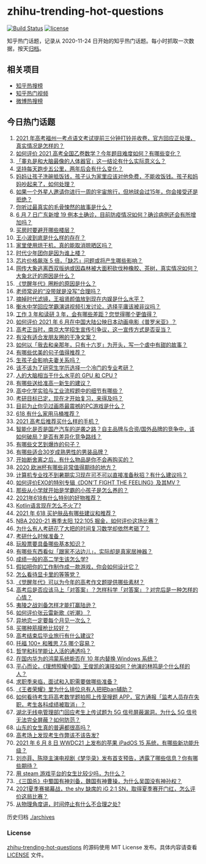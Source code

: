 # zhihu-trending-hot-questions

[![Build Status](https://github.com/justjavac/zhihu-trending-hot-questions/workflows/ci/badge.svg?branch=master)](https://github.com/justjavac/zhihu-trending-hot-questions/actions)
[![license](https://img.shields.io/github/license/justjavac/zhihu-trending-hot-questions)](https://github.com/justjavac/zhihu-trending-hot-questions/blob/master/LICENSE)

知乎热门话题，记录从 2020-11-24 日开始的知乎热门话题。每小时抓取一次数据，按天[归档](./archives)。

## 相关项目

- [知乎热搜榜](https://github.com/justjavac/zhihu-trending-top-search)
- [知乎热门视频](https://github.com/justjavac/zhihu-trending-hot-video)
- [微博热搜榜](https://github.com/justjavac/weibo-trending-hot-search)

## 今日热门话题

<!-- BEGIN -->
<!-- 最后更新时间 Wed Jun 09 2021 07:03:20 GMT+0800 (China Standard Time) -->

1. [2021
   年高考福州一考点语文考试提前三分钟打铃并收卷，官方回应正处理，真实情况是怎样的？](https://www.zhihu.com/question/463603842)
2. [如何评价 2021
   高考全国乙卷数学？今年题目难度如何？有哪些变化？](https://www.zhihu.com/question/463681824)
3. [「睾丸是和大脑最像的人体器官」这一结论有什么实际意义么？](https://www.zhihu.com/question/463156456)
4. [坚持每天跑步五公里，两年后会有什么变化？](https://www.zhihu.com/question/418315082)
5. [妈妈让孩子洗碗抵饭钱，孩子认为家里应该对他免费，不能收饭钱。孩子和妈妈吵起来了，如何处理？](https://www.zhihu.com/question/463356821)
6. [如果一个外星人邀请你进行一周的宇宙旅行，但地球会过15年，你会接受还是拒绝？](https://www.zhihu.com/question/463336626)
7. [你听过最真实的毛骨悚然的故事是什么？](https://www.zhihu.com/question/458168131)
8. [6 月 7 日广东新增 19
   例本土确诊，目前防疫情况如何？确诊病例还会有所增加吗？](https://www.zhihu.com/question/463806780)
9. [买房时要避开哪些楼层？](https://www.zhihu.com/question/447920355)
10. [王小波到底是什么样的存在？](https://www.zhihu.com/question/27333174)
11. [家里使用烘干机，真的能取消晾晒区吗？](https://www.zhihu.com/question/450607143)
12. [时代少年团你是因为谁上楼？](https://www.zhihu.com/question/463419353)
13. [芯片价格飙涨 5 倍，「缺芯」问题或将产生哪些影响？](https://www.zhihu.com/question/463574415)
14. [网传大象逃离西双版纳或因森林被大面积砍伐种橡胶、茶树，真实情况如何？大象北迁的原因是什么？](https://www.zhihu.com/question/463575906)
15. [《觉醒年代》圈粉的原因是什么？](https://www.zhihu.com/question/460648920)
16. [老师常说的“没带就是没写”合理吗？](https://www.zhihu.com/question/457033055)
17. [摘掉时代滤镜，王祖贤颜值放到现在内娱是什么水平？](https://www.zhihu.com/question/460820502)
18. [衡水中学回应学霸演讲视频引发讨论，选择平庸该被非议吗？](https://www.zhihu.com/question/462967509)
19. [工作 3 年和读研 3 年，会有哪些差距？您觉得哪个更值得？](https://www.zhihu.com/question/463621272)
20. [如何评价 2021 年 6
    月在中国大陆公映日本动画电影《普罗米亚》？](https://www.zhihu.com/question/462217273)
21. [高考正当时，南京大学招生宣传引争议，这一宣传方式是否妥当？](https://www.zhihu.com/question/463702038)
22. [有没有适合发朋友圈的干净文案？](https://www.zhihu.com/question/427302918)
23. [如何以「我去和亲那年，只有十六岁」为开头，写一个虐中有甜的故事？](https://www.zhihu.com/question/437988845)
24. [有哪些优美的句子值得推荐？](https://www.zhihu.com/question/459600599)
25. [生孩子会影响夫妻关系吗？](https://www.zhihu.com/question/369792300)
26. [该不该为了研究生学历选择一个冷门的专业考研？](https://www.zhihu.com/question/458850143)
27. [人的大脑相当于什么水平的 GPU 和 CPU ?](https://www.zhihu.com/question/404006982)
28. [有哪些送给准高一新生的建议？](https://www.zhihu.com/question/49779691)
29. [高中化学实验与工业流程题中的细节有哪些？](https://www.zhihu.com/question/383773565)
30. [考研目标已定，现在才开始复习，来得及吗？](https://www.zhihu.com/question/463136813)
31. [目前为止你见过画质最震撼的PC游戏是什么？](https://www.zhihu.com/question/334549140)
32. [618 有什么家用马桶推荐？](https://www.zhihu.com/question/280899557)
33. [2021 高考后推荐买什么样的手机？](https://www.zhihu.com/question/460386683)
34. [智能化是否是国产汽车的逆袭之路？自主品牌与合资/国外品牌的竞争中，该如何破局？是否有差异化竞争路线？](https://www.zhihu.com/question/436854466)
35. [有哪些文艺到爆炸的句子？](https://www.zhihu.com/question/308829198)
36. [有哪些适合30岁成熟男性的男装品牌？](https://www.zhihu.com/question/265777777)
37. [开始断舍离之后，有什么物品是你不会再购买的？](https://www.zhihu.com/question/457895008)
38. [2020 欧洲杯有哪些非常值得期待的地方？](https://www.zhihu.com/question/463813116)
39. [计算机专业找不到暑期实习现在可不可以直接准备秋招？有什么建议吗？](https://www.zhihu.com/question/459194394)
40. [如何评价EXO的特别专辑《DON'T FIGHT THE
    FEELING》及其MV？](https://www.zhihu.com/question/458831246)
41. [那些从小学就开始是学霸的小孩子是怎么养的？](https://www.zhihu.com/question/427567462)
42. [2021年618有什么特别的好物推荐？](https://www.zhihu.com/question/461478895)
43. [Kotlin语言现在怎么不火了?](https://www.zhihu.com/question/461471019)
44. [2021 年 618 买护肤品有哪些建议和推荐？](https://www.zhihu.com/question/397144646)
45. [NBA 2020-21 赛季太阳 122:105
    掘金，如何评价这场比赛？](https://www.zhihu.com/question/463814681)
46. [为什么有人考研花了大把的时间复习数学却依然考砸了？](https://www.zhihu.com/question/390760713)
47. [考研什么时候准备？](https://www.zhihu.com/question/46869085)
48. [玩股票要具备哪些基本知识？](https://www.zhihu.com/question/19807409)
49. [有哪些东西看似「跟家不沾边儿」，实际却是真家居神器？](https://www.zhihu.com/question/454606011)
50. [成绩一般的高二学生该怎么学?](https://www.zhihu.com/question/463170914)
51. [假如把你的工作制作成一款游戏，你会如何设计它？](https://www.zhihu.com/question/462775862)
52. [怎么看待显卡里的等等党？](https://www.zhihu.com/question/448323212)
53. [《觉醒年代》可以为今年的高考作文题提供哪些素材？](https://www.zhihu.com/question/463608592)
54. [高考后是否应该马上「对答案」？怎样科学「对答案」？对完后是一种怎样的心情？](https://www.zhihu.com/question/463614773)
55. [夷陵之战刘备怎样才能打赢陆逊？](https://www.zhihu.com/question/463713654)
56. [如何评价张云雷新歌《听潮》？](https://www.zhihu.com/question/463789122)
57. [异地恋一定要每个月见一次么？](https://www.zhihu.com/question/459310231)
58. [买哪种筋膜枪比较好？](https://www.zhihu.com/question/376327980)
59. [高考结束后毕业旅行有什么建议?](https://www.zhihu.com/question/459962607)
60. [托福 100+ 和雅思 7.5 哪个容易？](https://www.zhihu.com/question/26489793)
61. [哲学和科学能让人活的通透吗？](https://www.zhihu.com/question/463258300)
62. [在国内华为的鸿蒙系统能否在 10 年内替换 Windows
    系统？](https://www.zhihu.com/question/462366986)
63. [平心而论，《理想照耀中国》王俊凯的演技如何？他演的林鸣是个什么样的人？](https://www.zhihu.com/question/463762791)
64. [求职季来临，面试和入职需要做哪些准备？](https://www.zhihu.com/question/462924309)
65. [《王者荣耀》里为什么排位总有人把把ban辅助？](https://www.zhihu.com/question/461168119)
66. [如何看待考生将高考数学题拍照上传至搜题
    APP，官方通报「监考人员存在失职，考生各科成绩被取消」？](https://www.zhihu.com/question/463826989)
67. [湖北无线电管理部门回应考生上传试题为 5G 信号屏蔽漏洞，为什么 5G
    信号无法完全屏蔽？如何防范？](https://www.zhihu.com/question/463853973)
68. [山东的女生真的普遍都很高吗？](https://www.zhihu.com/question/389402145)
69. [高考场上发现考生作弊该不该告发?](https://www.zhihu.com/question/463567379)
70. [2021 年 6 月 8 日 WWDC21 上发布的苹果 iPadOS 15
    系统，有哪些新功能升级？](https://www.zhihu.com/question/463792155)
71. [刘亦菲、陈晓主演电视剧《梦华录》发布首支预告，透露了哪些信息？你有哪些期待？](https://www.zhihu.com/question/463707226)
72. [用 steam 游戏平台的女生比较少吗，为什么？](https://www.zhihu.com/question/451787400)
73. [《三国杀》中蜀国有神刘备，魏国有神曹操，为什么吴国没有神孙权？](https://www.zhihu.com/question/463422109)
74. [2021夏季赛揭幕战，the shy 缺席的 iG 2:1
    SN，取得夏季赛开门红，怎么评价这局比赛？](https://www.zhihu.com/question/463714199)
75. [从物理角度讲，时间停止有什么不合理之处?](https://www.zhihu.com/question/463532554)

<!-- END -->

历史归档 [./archives](./archives)

### License

[zhihu-trending-hot-questions](https://github.com/justjavac/zhihu-trending-hot-questions)
的源码使用 MIT License 发布。具体内容请查看 [LICENSE](./LICENSE) 文件。
